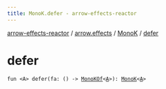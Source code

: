 ```yaml
---
title: MonoK.defer - arrow-effects-reactor
---
```


[arrow-effects-reactor](../../index.html) / [arrow.effects](../index.html) / [MonoK](index.html) / [defer](./defer.html)

# defer

`fun <A> defer(fa: () -> `[`MonoKOf`](../-mono-k-of.html)`<`[`A`](defer.html#A)`>): `[`MonoK`](index.html)`<`[`A`](defer.html#A)`>`